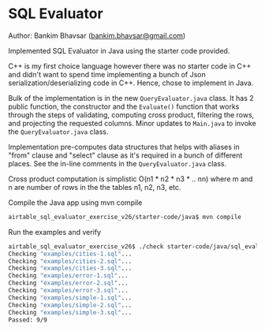 # SQL Evaluator 

Author: Bankim Bhavsar (bankim.bhavsar@gmail.com)

Implemented SQL Evaluator in Java using the starter code provided.

C++ is my first choice language however there was no starter code in C++ and didn't
want to spend time implementing a bunch of Json serialization/deserializing code in C++.
Hence, chose to implement in Java.

Bulk of the implementation is in the new `QueryEvaluator.java` class.
It has 2 public function, the constructor and the `Evaluate()` function that works through the
steps of validating, computing cross product, filtering the rows, and projecting the requested
columns.
Minor updates to `Main.java` to invoke the `QueryEvaluator.java` class.

Implementation pre-computes data structures that helps with aliases in "from" clause
and "select" clause as it's required in a bunch of different places. See the in-line
comments in the `QueryEvaluator.java` class.

Cross product computation is simplistic O(n1 * n2 * n3 * .. nn) where m and n are number of
rows in the the tables n1, n2, n3, etc.

Compile the Java app using mvn compile

```bash
airtable_sql_evaluator_exercise_v26/starter-code/java$ mvn compile
```

Run the examples and verify

```bash
airtable_sql_evaluator_exercise_v26$ ./check starter-code/java/sql_evaluator -- examples examples/*.sql
Checking "examples/cities-1.sql"...
Checking "examples/cities-2.sql"...
Checking "examples/cities-3.sql"...
Checking "examples/error-1.sql"...
Checking "examples/error-2.sql"...
Checking "examples/error-3.sql"...
Checking "examples/simple-1.sql"...
Checking "examples/simple-2.sql"...
Checking "examples/simple-3.sql"...
Passed: 9/9
```

